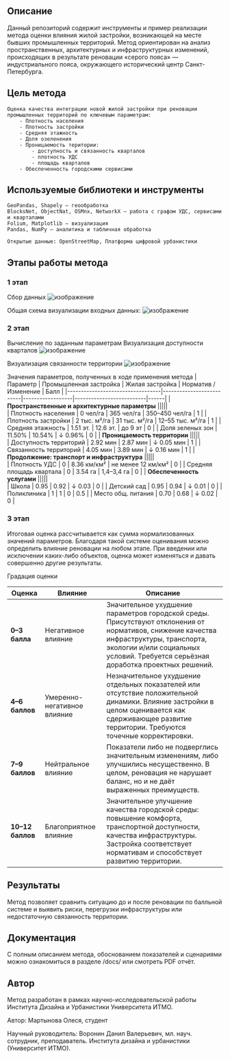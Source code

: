## Описание

Данный репозиторий содержит инструменты и пример реализации метода оценки влияния жилой застройки, возникающей на месте бывших промышленных территорий. Метод ориентирован на анализ пространственных, архитектурных и инфраструктурных изменений, происходящих в результате реновации «серого пояса» — индустриального пояса, окружающего исторический центр Санкт-Петербурга.

## Цель метода
    Оценка качества интеграции новой жилой застройки при реновации промышленных территорий по ключевым параметрам:
        - Плотность населения 
        - Плотность застройки
        - Средняя этажность
        - Доля озеленения
        - Проницаемость територии:
            - доступность и связанность кварталов
            - плотность УДС
            - площадь кварталов
        - Обеспеченность городскими сервисами
        
## Используемые библиотеки и инструменты

    GeoPandas, Shapely — геообработка
    BlocksNet, ObjectNat, OSMnx, NetworkX — работа с графом УДС, сервисами и кварталами
    Folium, Matplotlib — визуализация
    Pandas, NumPy — аналитика и табличная обработка
    
    Открытые данные: OpenStreetMap, Платформа цифровой урбанистики
## Этапы работы метода 
### 1 этап
Сбор данных 
![изображение](https://github.com/user-attachments/assets/72638a39-be8f-4890-975e-169dc713b476)

Общая схема визуализации входных данных: 
![изображение](https://github.com/user-attachments/assets/05ac2458-d45b-4f95-abf6-31980de00061)



### 2 этап
Вычисление по заданным параметрам 
Визуализация доступности кварталов
![изображение](https://github.com/user-attachments/assets/d7e3a45c-db85-411d-9731-138eeee931e0)

Визуализация связанности территории
![изображение](https://github.com/user-attachments/assets/5a6b8d55-2f92-4191-b483-a583e5fc6697)

Значения параметров, полученных в ходе применения метода
| Параметр                         | Промышленная застройка | Жилая застройка | Норматив / Изменение   | Балл |
|----------------------------------|--------------------------|------------------|--------------------------|------|
| **Пространственные и архитектурные параметры** |||||  
| Плотность населения              | 0 чел/га                | 365 чел/га       | 350–450 чел/га          | 1    |
| Плотность застройки             | 2 тыс. м²/га            | 31 тыс. м²/га    | 12–55 тыс. м²/га        | 1    |
| Средняя этажность               | 1.51 эт.                | 12.6 эт.         | до 9 эт                 | 0    |
| Доля зеленых зон                | 11.50%                  | 10.54%           | ↓ 0.96%                 | 0    |
| **Проницаемость территории**    |||||  
| Доступность территорий          | 2.92 мин                | 2.87 мин         | ↓ 0.05 мин              | 1    |
| Связанность территорий          | 4.05 мин                | 3.89 мин         | ↓ 0.16 мин              | 1    |
| **Продолжение: транспорт и инфраструктура** |||||  
| Плотность УДС                   | 0                      | 8.36 км/км²      | не менее 12 км/км²      | 0    |
| Средняя площадь квартала        | 0                      | 3.54 га          | 1,4–3,4 га              | 0    |
| **Обеспеченность услугами**     |||||  
| Школа                           | 0.95                   | 0.92             | ↓ 0.03                  | 0    |
| Детский сад                     | 0.95                   | 0.94             | ↓ 0.01                  | 0    |
| Поликлиника                     | 1                      | 1                | 0                       | 0.5  |
| Место общ. питания              | 0.70                   | 0.68             | ↓ 0.02                  | 0    |

### 3 этап
Итоговая оценка рассчитывается как сумма нормализованных значений параметров.
Благодаря такой системе оценивания можно определить влияние реновации на любом этапе. При введении или исключении каких-либо объектов, оценка может изменяться и давать совершенно другие результаты.

Градация оценки

| Оценка         | Влияние                    | Описание |
|----------------|-----------------------------|----------|
| **0–3 балла**  | Негативное влияние       | Значительное ухудшение параметров городской среды. Присутствуют отклонения от нормативов, снижение качества инфраструктуры, транспорта, экологии и/или социальных условий. Требуется серьёзная доработка проектных решений. |
| **4–6 баллов** | Умеренно-негативное влияние | Незначительное ухудшение отдельных показателей или отсутствие положительной динамики. Влияние застройки в целом оценивается как сдерживающее развитие территории. Требуются точечные корректировки. |
| **7–9 баллов** | Нейтральное влияние       | Показатели либо не подверглись значительным изменениям, либо улучшились несущественно. В целом, реновация не нарушает баланс, но и не даёт выраженных преимуществ. |
| **10–12 баллов** | Благоприятное влияние     | Значительное улучшение качества городской среды: повышение комфорта, транспортной доступности, качества инфраструктуры. Застройка соответствует нормативам и способствует развитию территории. |


## Результаты

Метод позволяет сравнить ситуацию до и после реновации по балльной системе и выявить риски, перегрузки инфраструктуры или недостаточную связанность территории.
## Документация

С полным описанием метода, обоснованием показателей и сценариями можно ознакомиться в разделе /docs/ или смотреть PDF отчёт.

## Автор

Метод разработан в рамках научно-исследовательской работы Института Дизайна и Урбанистики Университета ИТМО.

Автор: Мартынова Олеся, студент

Научный руководитель: Воронин Данил Валерьевич, мл. науч. сотрудник, преподаватель. Института дизайна и урбанистики (Университет ИТМО).


    
